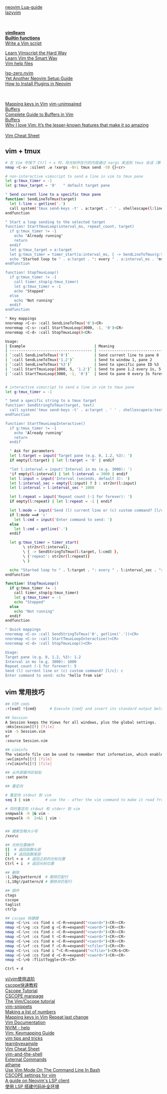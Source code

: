 [neovim Lua-guide](https://neovim.io/doc/user/lua-guide.html)  
[lazyvim](https://www.lazyvim.org/)  
[]()  
[]()  
[]()  


[**vimllearn**](https://github.com/lymslive/vimllearn)  
[**Builtin functions**](https://vimhelp.org/builtin.txt.html)  
[Write a Vim script](https://vimdoc.sourceforge.net/htmldoc/usr_41.html)  

[Learn Vimscript the Hard Way](https://learnvimscriptthehardway.stevelosh.com/)  
[Learn Vim the Smart Way](https://learnvim.irian.to/)  
[Vim help files](https://vimhelp.org/#reference_toc)  


[lsp-zero.nvim](https://lsp-zero.netlify.app/docs/)  
[Yet Another Neovim Setup Guide](https://vineeth.io/posts/neovim-setup)  
[How to Install Plugins in Neovim](https://linuxopsys.com/install-plugins-in-neovim)  
[]()  
[]()  
[]()  


[Mapping keys in Vim](https://vim.fandom.com/wiki/Mapping_keys_in_Vim_-_Tutorial_(Part_1))  
[vim-unimpaired](https://github.com/tpope/vim-unimpaired/tree/master)  
[Buffers](https://evantravers.com/articles/series/git-gud-at-vim/)  
[Complete Guide to Buffers in Vim](https://linuxhandbook.com/vim-buffers/)  
[Buffers](https://mkaz.blog/working-with-vim/buffers)  
[Why I love Vim: It’s the lesser-known features that make it so amazing](https://www.freecodecamp.org/news/learn-linux-vim-basic-features-19134461ab85/)  
[]()  
[Vim Cheat Sheet](https://vim.rtorr.com/)  
[]()  

## vim + tmux
```bash
# 在 Vim 中按下 Ctrl + x 时，将光标所在行的内容通过 xargs 发送到 tmux 会话（第 0 个窗口）
nmap <C-x> :silent .w !xargs -0ri tmux send -t0 {}<cr>

# non-interactive vimscript to send a line in vim to tmux pane
let g:tmux_timer = -1
let g:tmux_target = '0'   " default target pane

" Send current line to a specific tmux pane
function! SendLineToTmux(target)
  let l:line = getline('.')
  call system('tmux send-keys -t' . a:target . ' ' . shellescape(l:line) . ' Enter')
endfunction

" Start a loop sending to the selected target
function! StartTmuxLoop(interval_ms, repeat_count, target)
  if g:tmux_timer != -1
    echo "Already running"
    return
  endif
  let g:tmux_target = a:target
  let g:tmux_timer = timer_start(a:interval_ms, { -> SendLineToTmux(g:tmux_target) }, {'repeat': a:repeat_count})
  echo "Started loop to " . a:target . ": every " . a:interval_ms . "ms, repeat " . a:repeat_count
endfunction

function! StopTmuxLoop()
  if g:tmux_timer != -1
    call timer_stop(g:tmux_timer)
    let g:tmux_timer = -1
    echo "Stopped"
  else
    echo "Not running"
  endif
endfunction

" Key mappings
nnoremap <C-x> :call SendLineToTmux('0')<CR>
nnoremap <C-s> :call StartTmuxLoop(3000, -1, '0')<CR>
nnoremap <C-d> :call StopTmuxLoop()<CR>

Usage:
| Example                               | Meaning                                       |
| ------------------------------------- | --------------------------------------------- |
| `:call SendLineToTmux('0')`           | Send current line to pane 0                   |
| `:call SendLineToTmux('1.2')`         | Send to window 1, pane 2                      |
| `:call SendLineToTmux('%3')`          | Send to specific pane ID %3                   |
| `:call StartTmuxLoop(1000, 5, '1.2')` | Send to pane 1.2 every 1s, 5 times            |
| `:call StartTmuxLoop(3000, -1, '0')`  | Send to pane 0 every 3s forever (like before) |


# interactive vimscript to send a line in vim to tmux pane
let g:tmux_timer = -1

" Send a specific string to a tmux target
function! SendStringToTmux(target, text)
  call system('tmux send-keys -t' . a:target . ' ' . shellescape(a:text) . ' Enter')
endfunction

function! StartTmuxLoopInteractive()
  if g:tmux_timer != -1
    echo "Already running"
    return
  endif

  " Ask for parameters
  let l:target = input('Target pane (e.g. 0, 1.2, %3): ')
  if empty(l:target) | let l:target = '0' | endif

  "let l:interval = input('Interval in ms (e.g. 3000): ')
  "if empty(l:interval) | let l:interval = 3000 | endif
  let l:input = input('Interval (seconds, default 3): ')
  let l:interval_sec = empty(l:input) ? 3 : str2nr(l:input)
  let l:interval = l:interval_sec * 1000

  let l:repeat = input('Repeat count (-1 for forever): ')
  if empty(l:repeat) | let l:repeat = -1 | endif

  let l:mode = input('Send (l) current line or (c) custom command? [l/c]: ')
  if l:mode ==# 'c'
    let l:cmd = input('Enter command to send: ')
  else
    let l:cmd = getline('.')
  endif

  let g:tmux_timer = timer_start(
        \ str2nr(l:interval),
        \ { -> SendStringToTmux(l:target, l:cmd) },
        \ {'repeat': str2nr(l:repeat)}
        \ )

  echo "Started loop to " . l:target . ": every " . l:interval_sec . "s, repeat " . l:repeat
endfunction

function! StopTmuxLoop()
  if g:tmux_timer != -1
    call timer_stop(g:tmux_timer)
    let g:tmux_timer = -1
    echo "Stopped"
  else
    echo "Not running"
  endif
endfunction

" Quick mappings
nnoremap <C-x> :call SendStringToTmux('0', getline('.'))<CR>
nnoremap <C-s> :call StartTmuxLoopInteractive()<CR>
nnoremap <C-d> :call StopTmuxLoop()<CR>

Usage:
Target pane (e.g. 0, 1.2, %3): 1.2
Interval in ms (e.g. 3000): 1000
Repeat count (-1 for forever): 5
Send (l) current line or (c) custom command? [l/c]: c
Enter command to send: echo "hello from vim"
```

## vim 常用技巧
```bash
## VIM cmds
:r[ead] !{cmd}      # Execute {cmd} and insert its standard output below the cursor or the specified line.

## Session
A Session keeps the Views for all windows, plus the global settings.
:mks[ession][!] [file]
vim -S Session.vim
or
:source Session.vim

## viminfo
The viminfo file can be used to remember that information, which enables you to continue where you left off
:wv[iminfo][!] [file]
:rv[iminfo][!] [file]

## 从外部缓冲区粘贴
:set paste

## 重定向

# 重定向 stdout 到 vim
seq 3 | vim -     # use the - after the vim command to make it read from stdin

# 同时重定向 stdout 和 stderr 到 vim
snmpwalk -h |& vim -
snmpwalk -h  2>&1 | vim -


## 搜索忽略大小写
/xxx\c

## 光标位置操作
[[  # 返回函数头部
]]  # 返回函数尾部
Ctrl + o  # 返回之前的光标位置
Ctrl + i  # 返回光标位置

## 删除
:1,10g/pattern/d  # 删除匹配行
:1,10g!/pattern/d # 删除非匹配行

## 插件
ctags
cscope
taglist
ctrlp

## cscope 快捷键
nmap <C-\>s :cs find s <C-R>=expand("<cword>")<CR><CR>
nmap <C-\>g :cs find g <C-R>=expand("<cword>")<CR><CR>
nmap <C-\>c :cs find c <C-R>=expand("<cword>")<CR><CR>
nmap <C-\>t :cs find t <C-R>=expand("<cword>")<CR><CR>
nmap <C-\>e :cs find e <C-R>=expand("<cword>")<CR><CR>
nmap <C-\>f :cs find f <C-R>=expand("<cfile>")<CR><CR>
nmap <C-\>i :cs find i ^<C-R>=expand("<cfile>")<CR>$<CR>
nmap <C-\>d :cs find d <C-R>=expand("<cword>")<CR><CR>
nmap <C-\>b :TlistToggle<CR><CR>

Ctrl + d
```

[vi/vim使用进阶](https://blog.easwy.com/archives/advanced-vim-skills-catalog/)  
[cscope快速教程](https://yiwenshao.github.io/2016/12/25/cscope%E5%BF%AB%E9%80%9F%E6%95%99%E7%A8%8B/)  
[Cscope Tutorial](https://courses.cs.washington.edu/courses/cse451/12sp/tutorials/tutorial_cscope.html)  
[CSCOPE manpage](https://cscope.sourceforge.net/cscope_man_page.html)  
[The Vim/Cscope tutorial](https://cscope.sourceforge.net/cscope_vim_tutorial.html)  
[vim-snippets](https://github.com/honza/vim-snippets)  
[Making a list of numbers](https://vim.fandom.com/wiki/Making_a_list_of_numbers)  
[Mapping keys in Vim](https://vim.fandom.com/wiki/Mapping_keys_in_Vim_-_Tutorial_(Part_1))  
[Repeat last change](https://vim.fandom.com/wiki/Repeat_last_change)  
[Vim Documentation](https://vim-jp.org/vimdoc-en/)  
[NVIM - help](https://neovim.io/doc/user/)  
[Vim: Keymapping Guide](https://www.meetgor.com/vim-keymaps/)  
[vim tips and tricks](https://www.cs.swarthmore.edu/oldhelp/vim/home.html)  
[learnbyexample](https://learnbyexample.github.io/tags/vim/)  
[Vim Cheat Sheet](https://vim.rtorr.com/)  
[vim-and-the-shell](https://vimways.org/2019/vim-and-the-shell/)  
[External Commands](https://learnvim.irian.to/basics/external_commands)  
[athame](https://github.com/ardagnir/athame)  
[Use Vim Mode On The Command Line In Bash](https://dev.to/brandonwallace/how-to-use-vim-mode-on-the-command-line-in-bash-fnn)  
[CSCOPE settings for vim](https://insidelinuxdev.net/~yuanjianpeng/config/cscope_maps.vim)  
[A guide on Neovim's LSP client](https://vonheikemen.github.io/devlog/tools/neovim-lsp-client-guide/)  
[使用 LSP 搭建代码补全环境](https://breezetemple.github.io/2019/12/25/vim-lsp/)  